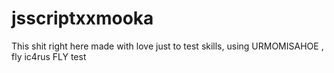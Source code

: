 # jsscriptxxmooka

This shit right here made with love just to test skills, using URMOMISAHOE , fly ic4rus FLY 
test